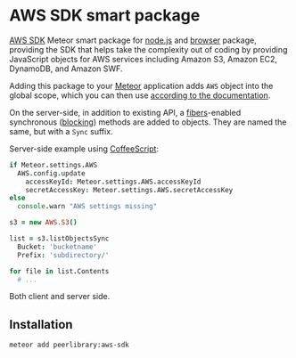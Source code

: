 AWS SDK smart package
=====================

[AWS SDK](https://aws.amazon.com/javascript/) Meteor smart package for [node.js](https://aws.amazon.com/sdk-for-node-js/)
and [browser](https://aws.amazon.com/sdk-for-browser/) package, providing the SDK that helps
take the complexity out of coding by providing JavaScript objects for AWS services including
Amazon S3, Amazon EC2, DynamoDB, and Amazon SWF.

Adding this package to your [Meteor](http://www.meteor.com/) application adds `AWS` object into the global scope,
which you can then use [according to the documentation](http://docs.aws.amazon.com/AWSJavaScriptSDK/latest/index.html).

On the server-side, in addition to existing API, a [fibers](https://github.com/laverdet/node-fibers)-enabled
synchronous ([blocking](https://github.com/peerlibrary/meteor-blocking)) methods are added to objects. They
are named the same, but with a `Sync` suffix.

Server-side example using [CoffeeScript](http://coffeescript.org/):

```coffee
if Meteor.settings.AWS
  AWS.config.update
    accessKeyId: Meteor.settings.AWS.accessKeyId
    secretAccessKey: Meteor.settings.AWS.secretAccessKey
else
  console.warn "AWS settings missing"

s3 = new AWS.S3()

list = s3.listObjectsSync
  Bucket: 'bucketname'
  Prefix: 'subdirectory/'

for file in list.Contents
  # ...
```

Both client and server side.

Installation
------------

```
meteor add peerlibrary:aws-sdk
```
